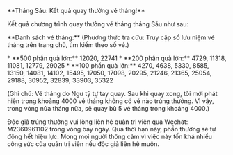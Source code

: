 \*\*Tháng Sáu: Kết quả quay thưởng vé tháng!\*\*

Kết quả chương trình quay thưởng vé tháng tháng Sáu như sau:

\*\*Danh sách vé tháng:\*\* (Phương thức tra cứu: Truy cập sổ lưu niệm vé tháng trên trang chủ, tìm kiếm theo số vé.)


\* \*\*500 phần quà lớn:\*\* 12020, 22741
\* \*\*200 phần quà lớn:\*\* 4729, 11318, 11081, 12779, 29025
\* \*\*100 phần quà lớn:\*\* 4270, 4638, 5330, 8585, 13150, 14081, 14102, 15495, 17050, 17098, 20295, 21246, 21365, 25054, 29188, 30952, 32839, 33903, 35322


(Ghi chú: Vé tháng do Ngư tỷ tự tay quay. Sau khi quay xong, tôi mới phát hiện trong khoảng 4000 vé tháng không có vé nào trúng thưởng. Vì vậy, trong vòng nửa tháng nữa, sẽ quay bù 5 vé tháng trong khoảng 4000.)


Độc giả trúng thưởng vui lòng liên hệ quản trị viên qua Wechat: M2360961102 trong vòng bảy ngày. Quá thời hạn này, phần thưởng sẽ tự động hết hiệu lực. Mong mọi người thông cảm vì việc này tốn khá nhiều công sức của quản trị viên nếu độc giả liên hệ muộn.
